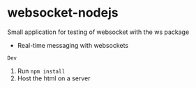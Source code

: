 # websocket-nodejs
Small application for testing of websocket with the ws package

- Real-time messaging with websockets

```Dev```

1. Run ``` npm install ```
2. Host the html on a server